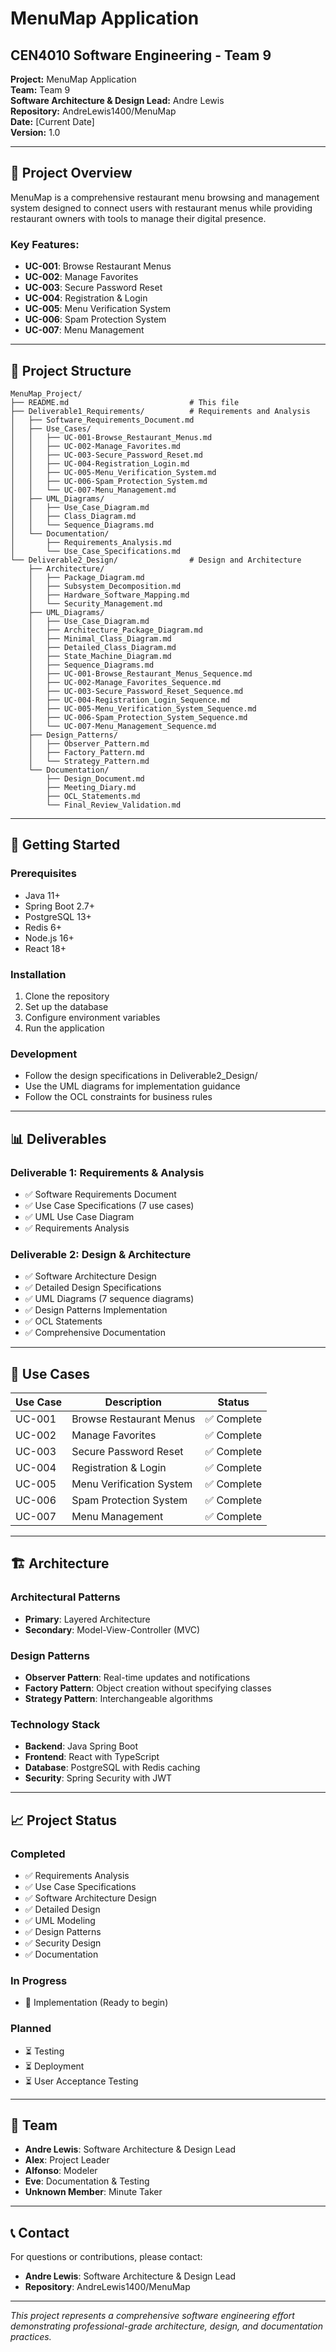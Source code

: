 # MenuMap Application
## CEN4010 Software Engineering - Team 9

**Project:** MenuMap Application  
**Team:** Team 9  
**Software Architecture & Design Lead:** Andre Lewis  
**Repository:** AndreLewis1400/MenuMap  
**Date:** [Current Date]  
**Version:** 1.0  

---

## 🎯 Project Overview

MenuMap is a comprehensive restaurant menu browsing and management system designed to connect users with restaurant menus while providing restaurant owners with tools to manage their digital presence.

### **Key Features:**
- **UC-001**: Browse Restaurant Menus
- **UC-002**: Manage Favorites
- **UC-003**: Secure Password Reset
- **UC-004**: Registration & Login
- **UC-005**: Menu Verification System
- **UC-006**: Spam Protection System
- **UC-007**: Menu Management

---

## 📁 Project Structure

```
MenuMap_Project/
├── README.md                           # This file
├── Deliverable1_Requirements/          # Requirements and Analysis
│   ├── Software_Requirements_Document.md
│   ├── Use_Cases/
│   │   ├── UC-001-Browse_Restaurant_Menus.md
│   │   ├── UC-002-Manage_Favorites.md
│   │   ├── UC-003-Secure_Password_Reset.md
│   │   ├── UC-004-Registration_Login.md
│   │   ├── UC-005-Menu_Verification_System.md
│   │   ├── UC-006-Spam_Protection_System.md
│   │   └── UC-007-Menu_Management.md
│   ├── UML_Diagrams/
│   │   ├── Use_Case_Diagram.md
│   │   ├── Class_Diagram.md
│   │   └── Sequence_Diagrams.md
│   └── Documentation/
│       ├── Requirements_Analysis.md
│       └── Use_Case_Specifications.md
└── Deliverable2_Design/                # Design and Architecture
    ├── Architecture/
    │   ├── Package_Diagram.md
    │   ├── Subsystem_Decomposition.md
    │   ├── Hardware_Software_Mapping.md
    │   └── Security_Management.md
    ├── UML_Diagrams/
    │   ├── Use_Case_Diagram.md
    │   ├── Architecture_Package_Diagram.md
    │   ├── Minimal_Class_Diagram.md
    │   ├── Detailed_Class_Diagram.md
    │   ├── State_Machine_Diagram.md
    │   ├── Sequence_Diagrams.md
    │   ├── UC-001-Browse_Restaurant_Menus_Sequence.md
    │   ├── UC-002-Manage_Favorites_Sequence.md
    │   ├── UC-003-Secure_Password_Reset_Sequence.md
    │   ├── UC-004-Registration_Login_Sequence.md
    │   ├── UC-005-Menu_Verification_System_Sequence.md
    │   ├── UC-006-Spam_Protection_System_Sequence.md
    │   └── UC-007-Menu_Management_Sequence.md
    ├── Design_Patterns/
    │   ├── Observer_Pattern.md
    │   ├── Factory_Pattern.md
    │   └── Strategy_Pattern.md
    └── Documentation/
        ├── Design_Document.md
        ├── Meeting_Diary.md
        ├── OCL_Statements.md
        └── Final_Review_Validation.md
```

---

## 🚀 Getting Started

### **Prerequisites**
- Java 11+
- Spring Boot 2.7+
- PostgreSQL 13+
- Redis 6+
- Node.js 16+
- React 18+

### **Installation**
1. Clone the repository
2. Set up the database
3. Configure environment variables
4. Run the application

### **Development**
- Follow the design specifications in Deliverable2_Design/
- Use the UML diagrams for implementation guidance
- Follow the OCL constraints for business rules

---

## 📊 Deliverables

### **Deliverable 1: Requirements & Analysis**
- ✅ Software Requirements Document
- ✅ Use Case Specifications (7 use cases)
- ✅ UML Use Case Diagram
- ✅ Requirements Analysis

### **Deliverable 2: Design & Architecture**
- ✅ Software Architecture Design
- ✅ Detailed Design Specifications
- ✅ UML Diagrams (7 sequence diagrams)
- ✅ Design Patterns Implementation
- ✅ OCL Statements
- ✅ Comprehensive Documentation

---

## 🎯 Use Cases

| Use Case | Description | Status |
|----------|-------------|--------|
| UC-001 | Browse Restaurant Menus | ✅ Complete |
| UC-002 | Manage Favorites | ✅ Complete |
| UC-003 | Secure Password Reset | ✅ Complete |
| UC-004 | Registration & Login | ✅ Complete |
| UC-005 | Menu Verification System | ✅ Complete |
| UC-006 | Spam Protection System | ✅ Complete |
| UC-007 | Menu Management | ✅ Complete |

---

## 🏗️ Architecture

### **Architectural Patterns**
- **Primary**: Layered Architecture
- **Secondary**: Model-View-Controller (MVC)

### **Design Patterns**
- **Observer Pattern**: Real-time updates and notifications
- **Factory Pattern**: Object creation without specifying classes
- **Strategy Pattern**: Interchangeable algorithms

### **Technology Stack**
- **Backend**: Java Spring Boot
- **Frontend**: React with TypeScript
- **Database**: PostgreSQL with Redis caching
- **Security**: Spring Security with JWT

---

## 📈 Project Status

### **Completed**
- ✅ Requirements Analysis
- ✅ Use Case Specifications
- ✅ Software Architecture Design
- ✅ Detailed Design
- ✅ UML Modeling
- ✅ Design Patterns
- ✅ Security Design
- ✅ Documentation

### **In Progress**
- 🔄 Implementation (Ready to begin)

### **Planned**
- ⏳ Testing
- ⏳ Deployment
- ⏳ User Acceptance Testing

---

## 👥 Team

- **Andre Lewis**: Software Architecture & Design Lead
- **Alex**: Project Leader
- **Alfonso**: Modeler
- **Eve**: Documentation & Testing
- **Unknown Member**: Minute Taker

---

## 📞 Contact

For questions or contributions, please contact:
- **Andre Lewis**: Software Architecture & Design Lead
- **Repository**: AndreLewis1400/MenuMap

---

*This project represents a comprehensive software engineering effort demonstrating professional-grade architecture, design, and documentation practices.*
